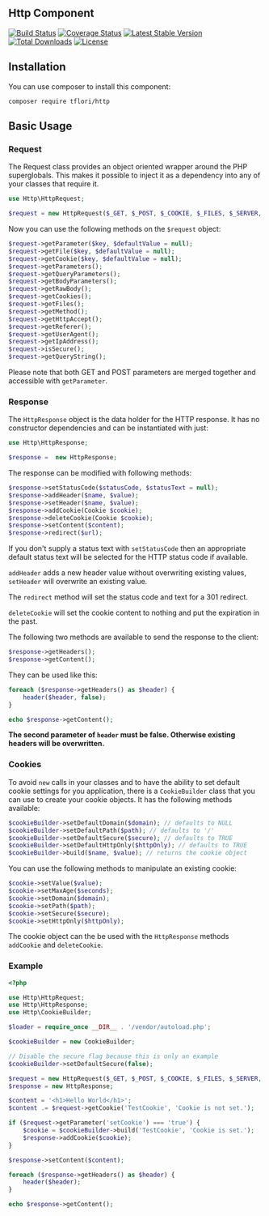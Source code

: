 ## Http Component

[![Build Status](https://travis-ci.org/tflori/http.svg?branch=master)](https://travis-ci.org/tflori/http) [![Coverage Status](https://coveralls.io/repos/tflori/http/badge.png?branch=master)](https://coveralls.io/r/tflori/http?branch=master) [![Latest Stable Version](https://poser.pugx.org/tflori/http/v/stable.svg)](https://packagist.org/packages/tflori/http) [![Total Downloads](https://poser.pugx.org/tflori/http/downloads.svg)](https://packagist.org/packages/tflori/http) [![License](https://poser.pugx.org/tflori/http/license.svg)](https://packagist.org/packages/tflori/http)

## Installation

You can use composer to install this component: 
```
composer require tflori/http
```

## Basic Usage

### Request

The Request class provides an object oriented wrapper around the PHP superglobals. This makes it possible to inject it as a dependency into any of your classes that require it.


```php
use Http\HttpRequest;

$request = new HttpRequest($_GET, $_POST, $_COOKIE, $_FILES, $_SERVER, file_get_contents('php://input'));
```

Now you can use the following methods on the `$request` object:
```php
$request->getParameter($key, $defaultValue = null);
$request->getFile($key, $defaultValue = null);
$request->getCookie($key, $defaultValue = null);
$request->getParameters();
$request->getQueryParameters();
$request->getBodyParameters();
$request->getRawBody();
$request->getCookies();
$request->getFiles();
$request->getMethod();
$request->getHttpAccept();
$request->getReferer();
$request->getUserAgent();
$request->getIpAddress();
$request->isSecure();
$request->getQueryString();
```

Please note that both GET and POST parameters are merged together and accessible with `getParameter`.

### Response

The `HttpResponse` object is the data holder for the HTTP response. It has no constructor dependencies and can be instantiated with just:
```php
use Http\HttpResponse;

$response =  new HttpResponse;
```

The response can be modified with following methods:

```php
$response->setStatusCode($statusCode, $statusText = null);
$response->addHeader($name, $value);
$response->setHeader($name, $value);
$response->addCookie(Cookie $cookie);
$response->deleteCookie(Cookie $cookie);
$response->setContent($content);
$response->redirect($url);
```

If you don't supply a status text with `setStatusCode` then an appropriate default status text will be selected for the HTTP status code if available.

`addHeader` adds a new header value without overwriting existing values, `setHeader` will overwrite an existing value.

The `redirect` method will set the status code and text for a 301 redirect.

`deleteCookie` will set the cookie content to nothing and put the expiration in the past.

The following two methods are available to send the response to the client:
```php
$response->getHeaders();
$response->getContent();
```

They can be used like this:
```php
foreach ($response->getHeaders() as $header) {
    header($header, false);
}

echo $response->getContent();
```

**The second parameter of `header` must be false. Otherwise existing headers will be overwritten.**

### Cookies

To avoid `new` calls in your classes and to have the ability to set default cookie settings for you application, there is a `CookieBuilder` class that you can use to create your cookie objects. It has the following methods available:

```php
$cookieBuilder->setDefaultDomain($domain); // defaults to NULL
$cookieBuilder->setDefaultPath($path); // defaults to '/'
$cookieBuilder->setDefaultSecure($secure); // defaults to TRUE
$cookieBuilder->setDefaultHttpOnly($httpOnly); // defaults to TRUE
$cookieBuilder->build($name, $value); // returns the cookie object
```

You can use the following methods to manipulate an existing cookie:

```php
$cookie->setValue($value);
$cookie->setMaxAge($seconds);
$cookie->setDomain($domain);
$cookie->setPath($path);
$cookie->setSecure($secure);
$cookie->setHttpOnly($httpOnly);
```

The cookie object can the be used with the `HttpResponse` methods `addCookie` and `deleteCookie`. 

### Example

```php
<?php

use Http\HttpRequest;
use Http\HttpResponse;
use Http\CookieBuilder;

$loader = require_once __DIR__ . '/vendor/autoload.php';

$cookieBuilder = new CookieBuilder;

// Disable the secure flag because this is only an example
$cookieBuilder->setDefaultSecure(false);

$request = new HttpRequest($_GET, $_POST, $_COOKIE, $_FILES, $_SERVER, file_get_contents('php://input'));
$response = new HttpResponse;

$content = '<h1>Hello World</h1>';
$content .= $request->getCookie('TestCookie', 'Cookie is not set.');

if ($request->getParameter('setCookie') === 'true') {
    $cookie = $cookieBuilder->build('TestCookie', 'Cookie is set.');
    $response->addCookie($cookie);
}

$response->setContent($content);

foreach ($response->getHeaders() as $header) {
    header($header);
}

echo $response->getContent();
```
